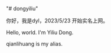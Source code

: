 "# dongyiliu" 

你好，我是dyl，2023/5/23 开始实名上网。

Hello, world. I'm Yiliu Dong.

qianlihuang is my alias.
